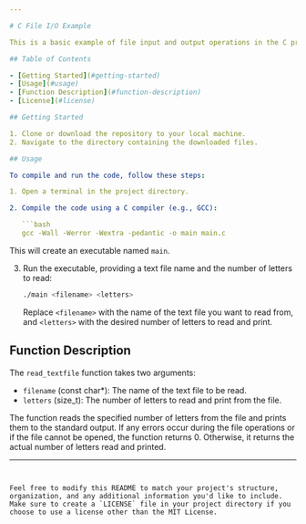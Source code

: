 ```yaml
---

# C File I/O Example

This is a basic example of file input and output operations in the C programming language. The provided code defines a function `read_textfile` that reads from a text file and prints its content to the standard output. The function is implemented in the `main.c` file.

## Table of Contents

- [Getting Started](#getting-started)
- [Usage](#usage)
- [Function Description](#function-description)
- [License](#license)

## Getting Started

1. Clone or download the repository to your local machine.
2. Navigate to the directory containing the downloaded files.

## Usage

To compile and run the code, follow these steps:

1. Open a terminal in the project directory.

2. Compile the code using a C compiler (e.g., GCC):

   ```bash
   gcc -Wall -Werror -Wextra -pedantic -o main main.c
   ```

   This will create an executable named `main`.

3. Run the executable, providing a text file name and the number of letters to read:

   ```bash
   ./main <filename> <letters>
   ```

   Replace `<filename>` with the name of the text file you want to read from, and `<letters>` with the desired number of letters to read and print.

## Function Description

The `read_textfile` function takes two arguments:

- `filename` (const char*): The name of the text file to be read.
- `letters` (size_t): The number of letters to read and print from the file.

The function reads the specified number of letters from the file and prints them to the standard output. If any errors occur during the file operations or if the file cannot be opened, the function returns 0. Otherwise, it returns the actual number of letters read and printed.


---
```


Feel free to modify this README to match your project's structure, organization, and any additional information you'd like to include. Make sure to create a `LICENSE` file in your project directory if you choose to use a license other than the MIT License.
